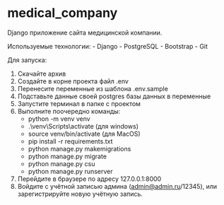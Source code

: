 # medical_company

Django приложение сайта медицинской компании.

Используемые технологии:
    - Django
    - PostgreSQL
    - Bootstrap
    - Git


Для запуска:

1. Скачайте архив
2. Создайте в корне проекта файл .env
3. Перенесите переменные из шаблона .env.sample
4. Подставьте данные своей postgres базы данных в переменные
5. Запустите терминал в папке с проектом
6. Выполните поочередно команды:
    - python -m venv venv
    - .\venv\Scripts\activate (для windows)
    - source venv/bin/activate (для MacOS)
    - pip install -r requirements.txt
    - python manage.py makemigrations
    - python manage.py migrate
    - python manage.py csu
    - python manage.py runserver
7. Перейдите в браузере по адресу 127.0.0.1:8000
8. Войдите с учётной записью админа (admin@admin.ru/12345), или зарегистрируйте новую учётную запись.